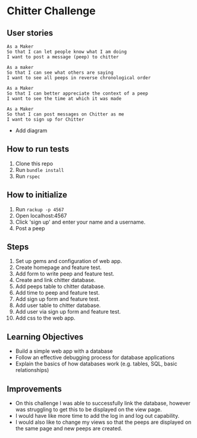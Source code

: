 # Chitter Challenge

## User stories
```
As a Maker
So that I can let people know what I am doing  
I want to post a message (peep) to chitter

As a maker
So that I can see what others are saying  
I want to see all peeps in reverse chronological order

As a Maker
So that I can better appreciate the context of a peep
I want to see the time at which it was made

As a Maker
So that I can post messages on Chitter as me
I want to sign up for Chitter
```
- Add diagram

## How to run tests
1. Clone this repo
2. Run `bundle install`
3. Run `rspec`

## How to initialize
1. Run `rackup -p 4567`
2. Open localhost:4567
3. Click 'sign up' and enter your name and a username.
4. Post a peep

## Steps

1. Set up gems and configuration of web app.
2. Create homepage and feature test.
3. Add form to write peep and feature test.
4. Create and link chitter database.
5. Add peeps table to chitter database.
6. Add time to peep and feature test.
7. Add sign up form and feature test.
8. Add user table to chitter database.
9. Add user via sign up form and feature test.
10. Add css to the web app.

## Learning Objectives

- Build a simple web app with a database
- Follow an effective debugging process for database applications
- Explain the basics of how databases work (e.g. tables, SQL, basic relationships)

## Improvements

- On this challenge I was able to successfully link the database,
however was struggling to get this to be displayed on the view page.
- I would have like more time to add the log in and log out capability.
- I would also like to change my views so that the peeps are displayed
on the same page and new peeps are created.
